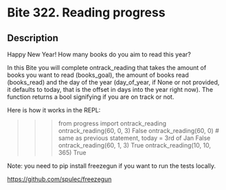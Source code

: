 # Bite 322. Reading progress 

## Description 

Happy New Year! How many books do you aim to read this year?

In this Bite you will complete ontrack_reading that takes the amount of books you want to read (books_goal), the amount of books read (books_read) and the day of the year (day_of_year, if None or not provided, it defaults to today, that is the offset in days into the year right now). The function returns a bool signifying if you are on track or not.

Here is how it works in the REPL:

>>> from progress import ontrack_reading
>>> ontrack_reading(60, 0, 3)
False
>>> ontrack_reading(60, 0)  # same as previous statement, today = 3rd of Jan
False
>>> ontrack_reading(60, 1, 3)
True
>>> ontrack_reading(10, 10, 365)
True

Note: you need to pip install freezegun if you want to run the tests locally.

https://github.com/spulec/freezegun